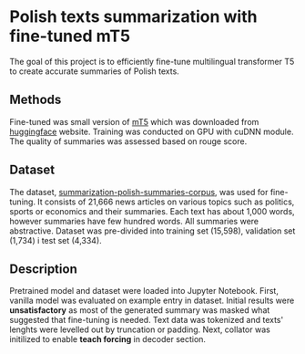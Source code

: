# Polish texts summarization with fine-tuned mT5
The goal of this project is to efficiently fine-tune multilingual transformer T5 to create accurate summaries of Polish texts.

## Methods
Fine-tuned was small version of [mT5](https://huggingface.co/google/mt5-small) which was downloaded from [huggingface](https://huggingface.co/) website. Training was conducted on GPU with cuDNN module. The quality of summaries was assessed based on rouge score.

## Dataset
The dataset, [summarization-polish-summaries-corpus](https://huggingface.co/datasets/allegro/summarization-polish-summaries-corpus), was used for fine-tuning. It consists of 21,666 news articles on various topics such as politics, sports or economics and their summaries. Each text has about 1,000 words, however summaries have few hundred words. All summaries were abstractive. Dataset was pre-divided into training set (15,598), validation set (1,734) i test set (4,334). 

## Description
Pretrained model and dataset were loaded into Jupyter Notebook. First, vanilla model was evaluated on example entry in dataset. Initial results were **unsatisfactory** as most of the generated summary was masked what suggested that fine-tuning is needed. Text data was tokenized and texts' lenghts were levelled out by truncation or padding. Next, collator was initilized to enable **teach forcing** in decoder section.  
